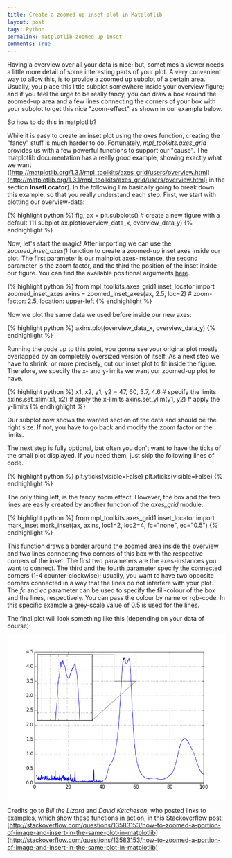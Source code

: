 ```yaml
---
title: Create a zoomed-up inset plot in Matplotlib
layout: post
tags: Python
permalink: matplotlib-zoomed-up-inset
comments: True
---
```


Having a overview over all your data is nice; but, sometimes a viewer needs a little more detail of some interesting parts of your plot. A very convenient way to allow this, is to provide a zoomed up subplot of a certain area. Usually, you place this little subplot somewhere inside your overview figure; and if you feel the urge to be really fancy, you can draw a box around the zoomed-up area and a few lines connecting the corners of your box with your subplot to get this nice "zoom-effect" as shown in our example below.

So how to do this in matplotlib?

While it is easy to create an inset plot using the *axes* function, creating the "fancy" stuff is much harder to do. Fortunately, *mpl_toolkits.axes_grid* provides us with a few powerful functions to support our "cause".
The matplotlib documentation has a really good example, showing exactly what we want ([http://matplotlib.org/1.3.1/mpl_toolkits/axes_grid/users/overview.html](http://matplotlib.org/1.3.1/mpl_toolkits/axes_grid/users/overview.html) in the section **InsetLocator**).
In the following I'm basically going to break down this example, so that you really understand each step.
First, we start with plotting our overview-data:

{% highlight python %}
fig, ax = plt.subplots() # create a new figure with a default 111 subplot
ax.plot(overview_data_x, overview_data_y)
{% endhighlight %}

Now, let's start the magic! After importing we can use the *zoomed_inset_axes()* function to create a zoomed-up inset axes inside our plot. The first parameter is our mainplot axes-instance, the second parameter is the zoom factor, and the third the position of the inset inside our figure.
You can find the available positional arguments [here](http://matplotlib.org/api/legend_api.html).

{% highlight python %}
from mpl_toolkits.axes_grid1.inset_locator import zoomed_inset_axes
axins = zoomed_inset_axes(ax, 2.5, loc=2) # zoom-factor: 2.5, location: upper-left
{% endhighlight %}

Now we plot the same data we used before inside our new axes:

{% highlight python %}
axins.plot(overview_data_x, overview_data_y)
{% endhighlight %}

Running the code up to this point, you gonna see your original plot mostly overlapped by an completely oversized version of itself. As a next step we have to shrink, or more precisely, cut our inset plot to fit inside the figure. Therefore, we specify the x- and y-limits we want our zoomed-up plot to have.

{% highlight python %}
x1, x2, y1, y2 = 47, 60, 3.7, 4.6 # specify the limits
axins.set_xlim(x1, x2) # apply the x-limits
axins.set_ylim(y1, y2) # apply the y-limits
{% endhighlight %}

Our subplot now shows the wanted section of the data and should be the right size. If not, you have to go back and modify the zoom factor or the limits.

The next step is fully optional, but often you don't want to have the ticks of the small plot displayed. If you need them, just skip the following lines of code.

{% highlight python %}
plt.yticks(visible=False)
plt.xticks(visible=False)
{% endhighlight %}

The only thing left, is the fancy zoom effect. However, the box and the two lines are easily created by another function of the *axes_grid* module.

{% highlight python %}
from mpl_toolkits.axes_grid1.inset_locator import mark_inset
mark_inset(ax, axins, loc1=2, loc2=4, fc="none", ec="0.5")
{% endhighlight %}

This function draws a border around the zoomed area inside the overview and two lines connecting two corners of this box with the respective corners of the inset. The first two parameters are the axes-instances you want to connect. The third and the fourth parameter specify the connected corners (1-4 counter-clockwise); usually, you want to have two opposite corners connected in a way that the lines do not interfere with your plot. The *fc* and *ec* parameter can be used to specify the fill-colour of the box and the lines, respectively. You can pass the colour by name or rgb-code. In this specific example a grey-scale value of 0.5 is used for the lines.

The final plot will look something like this (depending on your data of course):

![Example Plot](/images/quicktips/matplotlib-zoomed-up-inset/matplotlib-zoom-example.png)

Credits go to *Bill the Lizard* and *David Ketcheson*, who posted links to examples, which show these functions in action, in this Stackoverflow post: [http://stackoverflow.com/questions/13583153/how-to-zoomed-a-portion-of-image-and-insert-in-the-same-plot-in-matplotlib](http://stackoverflow.com/questions/13583153/how-to-zoomed-a-portion-of-image-and-insert-in-the-same-plot-in-matplotlib)
